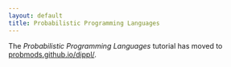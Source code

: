 ```yaml
---
layout: default
title: Probabilistic Programming Languages
---
```


The <em>Probabilistic Programming Languages</em> tutorial has moved to [probmods.github.io/dippl/](http://probmods.github.io/dippl/).
